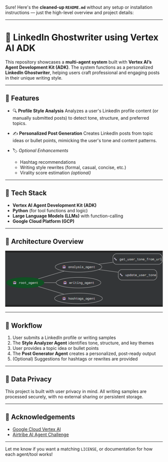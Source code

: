 Sure! Here's the **cleaned-up `README.md`** without any setup or installation instructions — just the high-level overview and project details:

---

# 🤖 LinkedIn Ghostwriter using Vertex AI ADK

This repository showcases a **multi-agent system** built with **Vertex AI’s Agent Development Kit (ADK)**. The system functions as a personalized **LinkedIn Ghostwriter**, helping users craft professional and engaging posts in their unique writing style.

---

## 🚀 Features

* 🔍 **Profile Style Analysis**
  Analyzes a user's LinkedIn profile content (or manually submitted posts) to detect tone, structure, and preferred topics.

* ✍️ **Personalized Post Generation**
  Creates LinkedIn posts from topic ideas or bullet points, mimicking the user's tone and content patterns.

* 🏷️ *Optional Enhancements*

  * Hashtag recommendations
  * Writing style rewrites (formal, casual, concise, etc.)
  * Virality score estimation *(optional)*

---

## 🧱 Tech Stack

* **Vertex AI Agent Development Kit (ADK)**
* **Python** (for tool functions and logic)
* **Large Language Models (LLMs)** with function-calling
* **Google Cloud Platform (GCP)**

---

## 🧠 Architecture Overview

![Architecture Diagram](./assets/architecture.png)

---

## 📝 Workflow

1. User submits a LinkedIn profile or writing samples
2. The **Style Analyzer Agent** identifies tone, structure, and key themes
3. User provides a topic idea or bullet points
4. The **Post Generator Agent** creates a personalized, post-ready output
5. (Optional) Suggestions for hashtags or rewrites are provided

---

## 🔐 Data Privacy

This project is built with user privacy in mind. All writing samples are processed securely, with no external sharing or persistent storage.

---

## 🙌 Acknowledgements

* [Google Cloud Vertex AI](https://cloud.google.com/vertex-ai)
* [Airtribe AI Agent Challenge](https://airtribe.notion.site/)

---

Let me know if you want a matching `LICENSE`, or documentation for how each agent/tool works!
